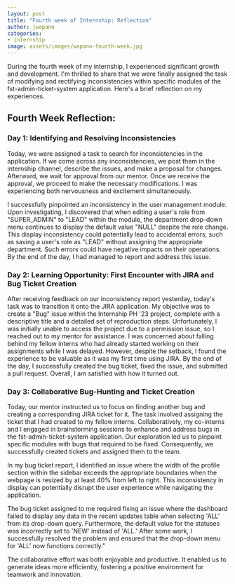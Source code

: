 ```yaml
---
layout: post
title: "Fourth week of Internship: Reflection"
author: jwapano
categories: 
- internship
image: assets/images/wapano-fourth-week.jpg
---
```

During the fourth week of my internship, I experienced significant growth and development. I'm thrilled to share that we were finally assigned the task of modifying and rectifying inconsistencies within specific modules of the fst-admin-ticket-system application. Here's a brief reflection on my experiences.

## Fourth Week Reflection:

### Day 1: Identifying and Resolving Inconsistencies
Today, we were assigned a task to search for inconsistencies in the application. If we come across any inconsistencies, we post them in the internship channel, describe the issues, and make a proposal for changes. Afterward, we wait for approval from our mentor. Once we receive the approval, we proceed to make the necessary modifications. I was experiencing both nervousness and excitement simultaneously.

I successfully pinpointed an inconsistency in the user management module. Upon investigating, I discovered that when editing a user's role from "SUPER_ADMIN" to "LEAD" within the module, the department drop-down menu continues to display the default value "NULL" despite the role change. This display inconsistency could potentially lead to accidental errors, such as saving a user's role as "LEAD" without assigning the appropriate department. Such errors could have negative impacts on their operations. By the end of the day, I had managed to report and address this issue.

### Day 2: Learning Opportunity: First Encounter with JIRA and Bug Ticket Creation

After receiving feedback on our inconsistency report yesterday, today's task was to transition it onto the JIRA application. My objective was to create a "Bug" issue within the Internship PH '23 project, complete with a descriptive title and a detailed set of reproduction steps. Unfortunately, I was initially unable to access the project due to a permission issue, so I reached out to my mentor for assistance. I was concerned about falling behind my fellow interns who had already started working on their assignments while I was delayed. However, despite the setback, I found the experience to be valuable as it was my first time using JIRA. By the end of the day, I successfully created the bug ticket, fixed the issue, and submitted a pull request. Overall, I am satisfied with how it turned out.

### Day 3: Collaborative Bug-Hunting and Ticket Creation

Today, our mentor instructed us to focus on finding another bug and creating a corresponding JIRA ticket for it. The task involved assigning the ticket that I had created to my fellow interns. Collaboratively, my co-interns and I engaged in brainstorming sessions to enhance and address bugs in the fst-admin-ticket-system application. Our exploration led us to pinpoint specific modules with bugs that required to be fixed. Consequently, we successfully created tickets and assigned them to the team.

In my bug ticket report, I identified an issue where the width of the profile section within the sidebar exceeds the appropriate boundaries when the webpage is resized by at least 40% from left to right. This inconsistency in display can potentially disrupt the user experience while navigating the application. 

The bug ticket assigned to me required fixing an issue where the dashboard failed to display any data in the recent updates table when selecting 'ALL' from its drop-down query. Furthermore, the default value for the statuses was incorrectly set to 'NEW' instead of 'ALL.' After some work, I successfully resolved the problem and ensured that the drop-down menu for 'ALL' now functions correctly."

The collaborative effort was both enjoyable and productive. It enabled us to generate ideas more efficiently, fostering a positive environment for teamwork and innovation.














